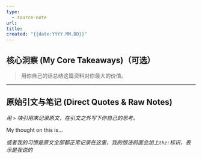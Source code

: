 ```yaml
---
type:
  - source-note
url: 
title: 
created: "{{date:YYYY.MM.DD}}"
---
```

## 核心洞察 (My Core Takeaways)（可选）
> 用你自己的话总结这篇资料对你最大的价值。

---

## 原始引文与笔记 (Direct Quotes & Raw Notes)

*用 `>` 块引用来记录原文，在引文之外写下你自己的思考。*
> 

My thought on this is...

> 


*或者我的习惯是原文全部都正常记录在这里，我的想法前面会加上`thz:`标识，表示是我说的*




